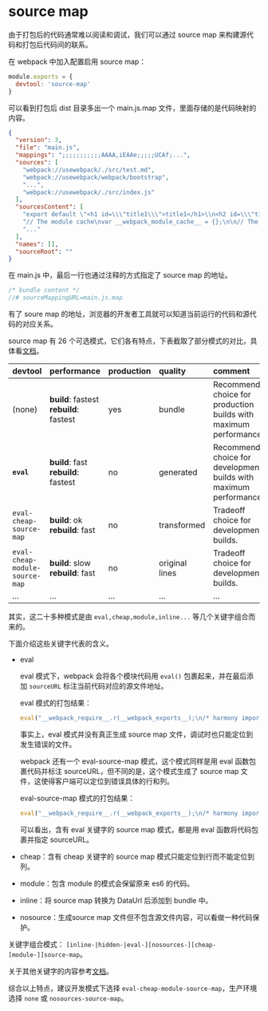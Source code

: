 # source map

由于打包后的代码通常难以阅读和调试，我们可以通过 source map 来构建源代码和打包后代码间的联系。

在 webpack 中加入配置启用 source map：

```javascript
module.exports = {
  devtool: 'source-map'
}
```

可以看到打包后 dist 目录多出一个 main.js.map 文件，里面存储的是代码映射的内容。

```json
{
  "version": 3,
  "file": "main.js",
  "mappings": ";;;;;;;;;;;AAAA,iEAAe;;;;;UCAf;...",
  "sources": [
    "webpack://usewebpack/./src/test.md",
    "webpack://usewebpack/webpack/bootstrap",
    "...",
    "webpack://usewebpack/./src/index.js"
  ],
  "sourcesContent": [
    "export default \"<h1 id=\\\"title1\\\">title1</h1>\\n<h2 id=\\\"title2\\\">title2</h2>\\n\"",
    "// The module cache\nvar __webpack_module_cache__ = {};\n\n// The require function\nfunction __webpack_require__(moduleId) ...",
    "..."
  ],
  "names": [],
  "sourceRoot": ""
}
```

在 main.js 中，最后一行也通过注释的方式指定了 source map 的地址。

```javascript
/* bundle content */
//# sourceMappingURL=main.js.map
```

有了 soure map 的地址，浏览器的开发者工具就可以知道当前运行的代码和源代码的对应关系。

source map 有 26 个可选模式，它们各有特点，下表截取了部分模式的对比，具体看[文档](https://webpack.docschina.org/configuration/devtool/#devtool)。

| devtool                        | performance                              | production | quality        | comment                                                      |
| :----------------------------- | :--------------------------------------- | :--------- | :------------- | :----------------------------------------------------------- |
| (none)                         | **build**: fastest  **rebuild**: fastest | yes        | bundle         | Recommended choice for production builds with maximum performance. |
| **`eval`**                     | **build**: fast  **rebuild**: fastest    | no         | generated      | Recommended choice for development builds with maximum performance. |
| `eval-cheap-source-map`        | **build**: ok  **rebuild**: fast         | no         | transformed    | Tradeoff choice for development builds.                      |
| `eval-cheap-module-source-map` | **build**: slow  **rebuild**: fast       | no         | original lines | Tradeoff choice for development builds.                      |
| ...                            | ...                                      | ...        | ...            | ...                                                          |

其实，这二十多种模式是由 `eval,cheap,module,inline...` 等几个关键字组合而来的。

下面介绍这些关键字代表的含义。

* eval

  eval 模式下，webpack 会将各个模块代码用 `eval()` 包裹起来，并在最后添加 `sourceURL` 标注当前代码对应的源文件地址。

  eval 模式的打包结果：

  ```javascript
  eval("__webpack_require__.r(__webpack_exports__);\n/* harmony import */ var _test_md__WEBPACK_IMPORTED_MODULE_0__ = __webpack_require__(1);\n\n\n\n//# sourceURL=webpack://usewebpack/./src/index.js?");
  ```

  事实上，eval 模式并没有真正生成 source map 文件，调试时也只能定位到发生错误的文件。

  webpack 还有一个 eval-source-map 模式，这个模式同样是用 eval 函数包裹代码并标注 sourceURL，但不同的是，这个模式生成了 source map 文件，这使得客户端可以定位到错误具体的行和列。

  eval-source-map 模式的打包结果：

  ```javascript
  eval("__webpack_require__.r(__webpack_exports__);\n/* harmony import */ var _test_md__WEBPACK_IMPORTED_MODULE_0__ = __webpack_require__(1);\n\n//# sourceURL=[module]\n//# sourceURL=webpack-internal:///0\n");
  ```

  可以看出，含有 eval 关键字的 source map 模式，都是用 eval 函数将代码包裹并指定 sourceURL。

* cheap：含有 cheap 关键字的 source map 模式只能定位到行而不能定位到列。

* module：包含 module 的模式会保留原来 es6 的代码。

* inline：将 source map 转换为 DataUrl 后添加到 bundle 中。

* nosource：生成source map 文件但不包含源文件内容，可以看做一种代码保护。

关键字组合模式： `[inline-|hidden-|eval-][nosources-][cheap-[module-]]source-map`。

关于其他关键字的内容参考[文档](https://webpack.docschina.org/configuration/devtool/#qualities)。

综合以上特点，建议开发模式下选择 `eval-cheap-module-source-map`，生产环境选择 `none` 或 `nosources-source-map`。
